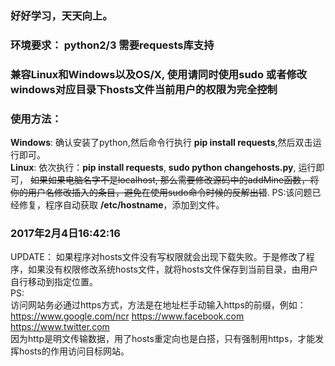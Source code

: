 ### 好好学习，天天向上。

### 环境要求： python2/3 需要requests库支持

### 兼容Linux和Windows以及OS/X, 使用请同时使用sudo 或者修改windows对应目录下hosts文件当前用户的权限为完全控制
### 使用方法：
**Windows**: 确认安装了python,然后命令行执行 **pip install requests**,然后双击运行即可。  
**Linux**: 依次执行：**pip install requests**, **sudo python changehosts.py**, 运行即可， ~~如果如果电脑名字不是localhost, 那么需要修改源码中的addMine函数，将你的用户名修改插入的条目，避免在使用sudo命令时候的反解出错~~. PS:该问题已经修复，程序自动获取 **/etc/hostname**，添加到文件。

###  2017年2月4日16:42:16
UPDATE：
如果程序对hosts文件没有写权限就会出现下载失败。于是修改了程序，如果没有权限修改系统hosts文件，就将hosts文件保存到当前目录，由用户自行移动到指定位置。  
PS:  
访问网站务必通过https方式，方法是在地址栏手动输入https的前缀，例如： https://www.google.com/ncr   https://www.facebook.com    https://www.twitter.com  
因为http是明文传输数据，用了hosts重定向也是白搭，只有强制用https，才能发挥hosts的作用访问目标网站。  
